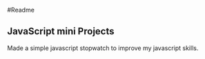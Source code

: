 #Readme

## JavaScript mini Projects

Made a simple javascript stopwatch to improve my javascript skills.
